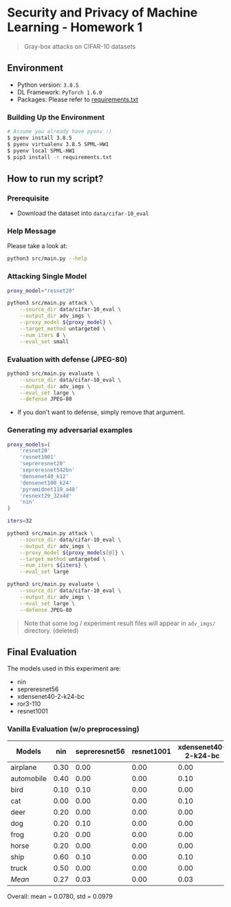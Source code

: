 # Security and Privacy of Machine Learning - Homework 1
> Gray-box attacks on CIFAR-10 datasets

## Environment
- Python version: `3.8.5`
- DL Framework: `PyTorch 1.6.0`
- Packages: Please refer to [requirements.txt](./requirements.txt)

### Building Up the Environment
```bash
# Assume you already have pyenv :)
$ pyenv install 3.8.5
$ pyenv virtualenv 3.8.5 SPML-HW1
$ pyenv local SPML-HW1
$ pip3 install -r requirements.txt
```

## How to run my script?

### Prerequisite
- Download the dataset into `data/cifar-10_eval`

### Help Message
Please take a look at:
```sh
python3 src/main.py --help
```

### Attacking Single Model
```sh
proxy_model="resnet20"

python3 src/main.py attack \
    --source_dir data/cifar-10_eval \
    --output_dir adv_imgs \
    --proxy_model ${proxy_model} \
    --target_method untargeted \
    --num_iters 8 \
    --eval_set small
```

### Evaluation with defense (JPEG-80)
```sh
python3 src/main.py evaluate \
    --source_dir data/cifar-10_eval \
    --output_dir adv_imgs \
    --eval_set large \
    --defense JPEG-80
```
- If you don't want to defense, simply remove that argument.

### Generating my adversarial examples
```sh
proxy_models=(
    'resnet20'
    'resnet1001'
    'sepreresnet20'
    'sepreresnet542bn'
    'densenet40_k12'
    'densenet100_k24'
    'pyramidnet110_a48'
    'resnext29_32x4d'
    'nin'
)

iters=32

python3 src/main.py attack \
    --source_dir data/cifar-10_eval \
    --output_dir adv_imgs \
    --proxy_model ${proxy_models[@]} \
    --target_method untargeted \
    --num_iters ${iters} \
    --eval_set large

python3 src/main.py evaluate \
    --source_dir data/cifar-10_eval \
    --output_dir adv_imgs \
    --eval_set large \
    --defense JPEG-80
```

> Note that some log / experiment result files will appear in `adv_imgs/` directory. (deleted)

## Final Evaluation
The models used in this experiment are:
- nin
- sepreresnet56
- xdensenet40-2-k24-bc
- ror3-110
- resnet1001

### Vanilla Evaluation (w/o preprocessing)

| Models     | nin | sepreresnet56 | resnet1001 | xdensenet40-2-k24-bc | ror3-110 |
| ---------- |------|------|------|------|------|
| airplane   | 0.30 | 0.00 | 0.00 | 0.00 | 0.00 |
| automobile | 0.40 | 0.00 | 0.00 | 0.10 | 0.10 |
| bird       | 0.10 | 0.10 | 0.00 | 0.00 | 0.10 |
| cat        | 0.00 | 0.00 | 0.00 | 0.10 | 0.10 |
| deer       | 0.20 | 0.00 | 0.00 | 0.00 | 0.00 |
| dog        | 0.20 | 0.10 | 0.00 | 0.00 | 0.20 |
| frog       | 0.20 | 0.00 | 0.00 | 0.00 | 0.10 |
| horse      | 0.20 | 0.00 | 0.00 | 0.00 | 0.00 |
| ship       | 0.60 | 0.10 | 0.00 | 0.10 | 0.00 |
| truck      | 0.50 | 0.00 | 0.00 | 0.00 | 0.00 |
| *Mean*     | 0.27 | 0.03 | 0.00 | 0.03 | 0.06 | 

Overall: mean = 0.0780, std = 0.0979

